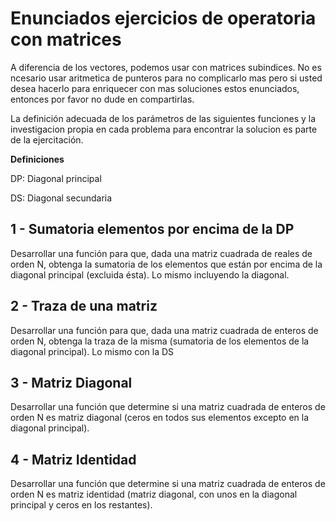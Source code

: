 # Enunciados ejercicios de operatoria con matrices

A diferencia de los vectores, podemos usar con matrices subindices. No es ncesario usar aritmetica de punteros para no complicarlo mas pero si usted desea hacerlo para enriquecer 
con mas soluciones estos enunciados, entonces por favor no dude en compartirlas.

La definición adecuada de los parámetros de las siguientes funciones y la investigacion propia en cada problema para encontrar la solucion es parte de la ejercitación. 

__Definiciones__

DP: Diagonal principal

DS: Diagonal secundaria

## 1 - Sumatoria elementos por encima de la DP

Desarrollar una función para que, dada una matriz cuadrada de reales de orden N, obtenga la sumatoria de los elementos que están por encima de la diagonal principal 
(excluida ésta). Lo mismo incluyendo la diagonal.

## 2 - Traza de una matriz

Desarrollar una función para que, dada una matriz cuadrada de enteros de orden N, obtenga la traza de la misma (sumatoria de los elementos de la diagonal principal). Lo mismo con la DS

## 3 - Matriz Diagonal

Desarrollar una función que determine si una matriz cuadrada de enteros de orden N es matriz diagonal (ceros en todos sus elementos excepto en la diagonal principal).

## 4 - Matriz Identidad

Desarrollar una función que determine si una matriz cuadrada de enteros de orden N es matriz identidad (matriz diagonal, con unos en la diagonal principal y ceros en los restantes).
